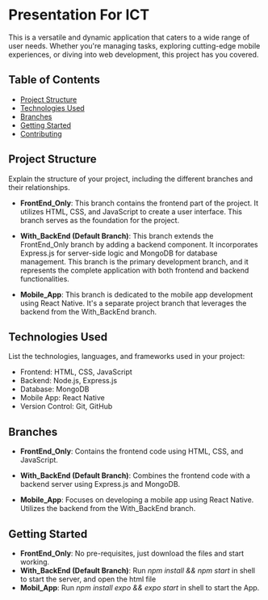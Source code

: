 # Presentation For ICT

This is a versatile and dynamic application that caters to a wide range of user needs. Whether you're managing tasks, exploring cutting-edge mobile experiences, or diving into web development, this project has you covered.

## Table of Contents

- [Project Structure](#project-structure)
- [Technologies Used](#technologies-used)
- [Branches](#branches)
- [Getting Started](#getting-started)
- [Contributing](#contributing)

## Project Structure

Explain the structure of your project, including the different branches and their relationships.

- **FrontEnd_Only**: This branch contains the frontend part of the project. It utilizes HTML, CSS, and JavaScript to create a user interface. This branch serves as the foundation for the project.

- **With_BackEnd (Default Branch)**: This branch extends the FrontEnd_Only branch by adding a backend component. It incorporates Express.js for server-side logic and MongoDB for database management. This branch is the primary development branch, and it represents the complete application with both frontend and backend functionalities.

- **Mobile_App**: This branch is dedicated to the mobile app development using React Native. It's a separate project branch that leverages the backend from the With_BackEnd branch.

## Technologies Used

List the technologies, languages, and frameworks used in your project:

- Frontend: HTML, CSS, JavaScript
- Backend: Node.js, Express.js
- Database: MongoDB
- Mobile App: React Native
- Version Control: Git, GitHub

## Branches

- **FrontEnd_Only**: Contains the frontend code using HTML, CSS, and JavaScript.

- **With_BackEnd (Default Branch)**: Combines the frontend code with a backend server using Express.js and MongoDB.

- **Mobile_App**: Focuses on developing a mobile app using React Native. Utilizes the backend from the With_BackEnd branch.

## Getting Started

- **FrontEnd_Only**: No pre-requisites, just download the files and start working.
- **With_BackEnd (Default Branch)**: Run         *npm install && npm start*          in shell to start the server, and open the html file
- **Mobil_App**: Run                             *npm install expo && expo start*    in shell to start the App.

